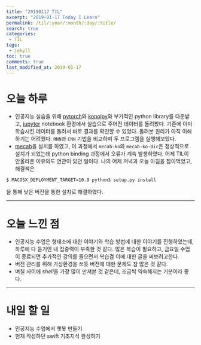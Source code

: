 ```yaml
---
title: "20190117_TIL"
excerpt: "2019-01-17 Today I Learn"
permalink: /til/:year/:month/:day/:title/
search: true
categories:
 - TIL
tags:
 - jekyll
toc: true
comments: true
last_modified_at: 2019-01-17
---
```


# 오늘 하루
- 인공지능 실습을 위해 [pytorch](https://pytorch.org/)와 [konolpy](https://konlpy-ko.readthedocs.io/ko/v0.4.3/#)와 부가적인 python library를 다운받고, 
[jupyter](https://jupyter.org/) notebook 환경에서 실습으로 주어진 데이터를 돌려봤다. 기존에 이미 학습시킨 데이터를 돌려서 바로 결과를 확인할 수 있었다. 돌려본 원리가 아직 이해하기는 어려웠다. 
`RNN`과 `CNN` 기법을 비교하며 두 프로그램을 실행해보았다. 
- [mecab](https://bitbucket.org/eunjeon/mecab-ko)을 설치를 하였고, 이 과정에서 `mecab-ko`와 `mecab-ko-dic`은 정상적으로 설치가 되었는데 python binding 과정에서 오류가 계속 발생하였다. 어제 TIL이 안올라온 이유와도 연관이 있던 일이다. 
나의 어제 저녁과 오늘 아침을 잡아먹었고, 해결책은 
```
$ MACOSX_DEPLOYMENT_TARGET=10.9 python3 setup.py install
```
을 통해 낮은 버전을 통한 설치로 해결하였다. 

---
# 오늘 느낀 점
- 인공지능 수업은 형태소에 대한 이야기와 학습 방법에 대한 이야기를 진행하였는데, 하루에 다 듣기엔 내 집중력이 부족한 것 같다. 많은 복습이 필요하고, 금요일 수업이 종료되면 추가적인 강의를 들으면서 복습겸 이에 대한 글을 써보려고한다.
- 버전 관리를 위해 가상환경을 쓰듯 버전에 대한 문제도 참 많은 것 같다. 
- 며칠 사이에 *shell*을 가장 많이 만져본 것 같은데, 조금씩 익숙해지는 기분이라 좋다. 

---
# 내일 할 일
- 인공지능 수업에서 챗봇 만들기
- 현재 작성하던 swift 기초지식 완성하기
